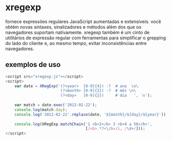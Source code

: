 # xregexp

fornece expressões regulares JavaScript aumentadas e extensíveis. você obtém novas sintaxes, sinalizadores e métodos além dos que os navegadores suportam nativamente. xregexp também é um cinto de utilitários de expressão regular com ferramentas para simplificar o grepping do lado do cliente e, ao mesmo tempo, evitar inconsistências entre navegadores.

## exemplos de uso

```javascript
<script src="xregexp.js"></script>
<script>
    var date = XRegExp('(?<year>  [0-9]{4}) -?  # ano  \n\
                        (?<month> [0-9]{2}) -?  # mês \n\
                        (?<day>   [0-9]{2})     # dia   ', 'x');
    
    var match = date.exec('2012-02-22');
    console.log(match.day);
    console.log('2012-02-22'.replace(date, '${month}/${day}/${year}'));
    
    console.log(XRegExp.matchChain('1 <b>2</b> 3 <b>4 a 56</b>',
                                   [/<b>.*?<\/b>/i, /\d+/]));
</script>
```
